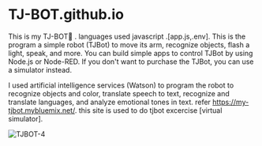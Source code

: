 # TJ-BOT.github.io
This is my TJ-BOT🤖 . 
languages used javascript .[app.js,.env].
This is the program a simple robot (TJBot) to move its arm, recognize objects, flash a light, speak, and more.
You can build simple apps to control TJBot by using Node.js or Node-RED. 
If you don't want to purchase the TJBot, you can use a simulator instead.

I used artificial intelligence services (Watson) to program the robot to recognize objects and color, 
translate speech to text, recognize and translate languages, and analyze emotional tones in text.
refer https://my-tjbot.mybluemix.net/. this site is used to do tjbot excercise [virtual simulator].


![TJBOT-4](https://user-images.githubusercontent.com/58935531/86252615-10a48d80-bbd1-11ea-9990-450fdb1dbc2a.gif)




